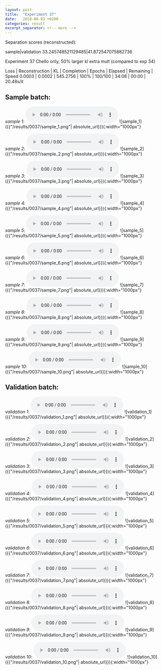 ```yaml
---
layout: post
title:  "Experiment 37"
date:   2018-06-03 +0200
categories: result
excerpt_separator: <!-- more -->
---
```

Separation scores (reconstructed):

sample|validation
33.245748521129485|41.872547075882736
<!-- more -->
Experiment 37
Chello only, 50% larger kl extra mult (compared to exp 34)

Loss | Reconstruction | KL | Completion | Epochs | Elapsed | Remaining | Speed
0.0003 | 0.0002 | 545.2756 | 100% | 100/100 | 34:08 | 00:00 | 20.48s/it

## **Sample batch**:
_sample 1_:
<audio src="/ResultsOverview/results/0037/sample_1.wav" controls preload></audio>
![sample_1]({{"/results/0037/sample_1.png"| absolute_url}}){:width="1000px"}

_sample 2_:
<audio src="/ResultsOverview/results/0037/sample_2.wav" controls preload></audio>
![sample_2]({{"/results/0037/sample_2.png"| absolute_url}}){:width="1000px"}

_sample 3_:
<audio src="/ResultsOverview/results/0037/sample_3.wav" controls preload></audio>
![sample_3]({{"/results/0037/sample_3.png"| absolute_url}}){:width="1000px"}

_sample 4_:
<audio src="/ResultsOverview/results/0037/sample_4.wav" controls preload></audio>
![sample_4]({{"/results/0037/sample_4.png"| absolute_url}}){:width="1000px"}

_sample 5_:
<audio src="/ResultsOverview/results/0037/sample_5.wav" controls preload></audio>
![sample_5]({{"/results/0037/sample_5.png"| absolute_url}}){:width="1000px"}

_sample 6_:
<audio src="/ResultsOverview/results/0037/sample_6.wav" controls preload></audio>
![sample_6]({{"/results/0037/sample_6.png"| absolute_url}}){:width="1000px"}

_sample 7_:
<audio src="/ResultsOverview/results/0037/sample_7.wav" controls preload></audio>
![sample_7]({{"/results/0037/sample_7.png"| absolute_url}}){:width="1000px"}

_sample 8_:
<audio src="/ResultsOverview/results/0037/sample_8.wav" controls preload></audio>
![sample_8]({{"/results/0037/sample_8.png"| absolute_url}}){:width="1000px"}

_sample 9_:
<audio src="/ResultsOverview/results/0037/sample_9.wav" controls preload></audio>
![sample_9]({{"/results/0037/sample_9.png"| absolute_url}}){:width="1000px"}

_sample 10_:
<audio src="/ResultsOverview/results/0037/sample_10.wav" controls preload></audio>
![sample_10]({{"/results/0037/sample_10.png"| absolute_url}}){:width="1000px"}

## **Validation batch**:
_validation 1_:
<audio src="/ResultsOverview/results/0037/validation_1.wav" controls preload></audio>
![validation_1]({{"/results/0037/validation_1.png"| absolute_url}}){:width="1000px"}

_validation 2_:
<audio src="/ResultsOverview/results/0037/validation_2.wav" controls preload></audio>
![validation_2]({{"/results/0037/validation_2.png"| absolute_url}}){:width="1000px"}

_validation 3_:
<audio src="/ResultsOverview/results/0037/validation_3.wav" controls preload></audio>
![validation_3]({{"/results/0037/validation_3.png"| absolute_url}}){:width="1000px"}

_validation 4_:
<audio src="/ResultsOverview/results/0037/validation_4.wav" controls preload></audio>
![validation_4]({{"/results/0037/validation_4.png"| absolute_url}}){:width="1000px"}

_validation 5_:
<audio src="/ResultsOverview/results/0037/validation_5.wav" controls preload></audio>
![validation_5]({{"/results/0037/validation_5.png"| absolute_url}}){:width="1000px"}

_validation 6_:
<audio src="/ResultsOverview/results/0037/validation_6.wav" controls preload></audio>
![validation_6]({{"/results/0037/validation_6.png"| absolute_url}}){:width="1000px"}

_validation 7_:
<audio src="/ResultsOverview/results/0037/validation_7.wav" controls preload></audio>
![validation_7]({{"/results/0037/validation_7.png"| absolute_url}}){:width="1000px"}

_validation 8_:
<audio src="/ResultsOverview/results/0037/validation_8.wav" controls preload></audio>
![validation_8]({{"/results/0037/validation_8.png"| absolute_url}}){:width="1000px"}

_validation 9_:
<audio src="/ResultsOverview/results/0037/validation_9.wav" controls preload></audio>
![validation_9]({{"/results/0037/validation_9.png"| absolute_url}}){:width="1000px"}

_validation 10_:
<audio src="/ResultsOverview/results/0037/validation_10.wav" controls preload></audio>
![validation_10]({{"/results/0037/validation_10.png"| absolute_url}}){:width="1000px"}
